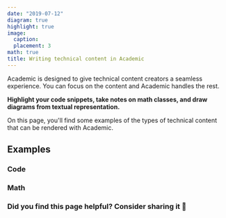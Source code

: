 ```yaml
---
date: "2019-07-12"
diagram: true
highlight: true
image:
  caption:
  placement: 3
math: true
title: Writing technical content in Academic
---
```


Academic is designed to give technical content creators a seamless experience. You can focus on the content and Academic handles the rest.

**Highlight your code snippets, take notes on math classes, and draw diagrams from textual representation.**

On this page, you'll find some examples of the types of technical content that can be rendered with Academic.

## Examples

### Code


### Math

### Did you find this page helpful? Consider sharing it 🙌
